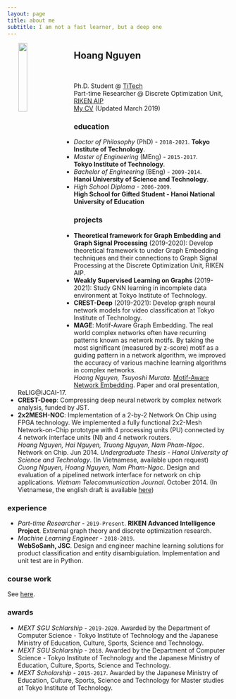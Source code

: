 ```yaml
---
layout: page
title: about me
subtitle: I am not a fast learner, but a deep one
---
```


<img class="img-circle" width="20%" hspace="25" style="float: left;" src="http://gear.github.io/img/myface.png">

## Hoang Nguyen
<a href="https://github.com/gear" target="_blank"><i class="fa fa-github fa-2x"></i></a> &nbsp; &nbsp; <a href="https://linkedin.com/in/hoang-nt" target="_blank"><i class="fa fa-linkedin fa-2x"></i></a> &nbsp; &nbsp; <a href="https://scholar.google.co.jp/citations?user=iuSBSHsAAAAJ&hl=en" target="_blank"><i class="fa fa-graduation-cap fa-2x"></i></a> &nbsp; &nbsp; <a href="https://dblp.uni-trier.de/pers/hd/n/NT:Hoang" target="_blank"><i class="fa fa-atom fa-2x"></i></a>    

Ph.D. Student @ [TiTech](https://www.titech.ac.jp/english/)  
Part-time Researcher @ Discrete Optimization Unit, [RIKEN AIP](https://aip.riken.jp/)  
[My CV]({{site.url}}/assets/docs/HoangNT_Mar19.pdf) (Updated March 2019)

### <i class="fa fa-graduation-cap"></i> education
- _Doctor of Philosophy_ (PhD) - `2018-2021`.
**Tokyo Institute of Technology**. 
- _Master of Engineering_ (MEng) - `2015-2017`.  
**Tokyo Institute of Technology**. 
- _Bachelor of Engineering_ (BEng) - `2009-2014`.  
**Hanoi University of Science and Technology**.
- _High School Diploma_ - `2006-2009`.  
**High School for Gifted Student - Hanoi National University of Education**

### <i class="fa fa-tasks"></i> projects
- **Theoretical framework for Graph Embedding and Graph Signal Processing** (2019-2020): Develop theoretical framework to under Graph Embedding techniques and their connections to Graph Signal Processing at the Discrete Optimization Unit, RIKEN AIP. 
- **Weakly Supervised Learning on Graphs** (2019-2021): Study GNN learning in incomplete data environment at Tokyo Institute of Technology. 
- **CREST-Deep** (2019-2021): Develop graph neural network models for video classification at Tokyo Institute of Technology. 
- **MAGE**: Motif-Aware Graph Embedding. The real world complex networks often have recurring
patterns known as network motifs. By taking the most significant (measured by z-score) motif as
a guiding pattern in a network algorithm, we improved the accuracy of various machine learning
algorithms in complex networks.   
<i class="fa fa-file-text"></i>  *Hoang Nguyen, Tsuyoshi Murata*. [Motif-Aware Network Embedding]({{site.url}}/assets/docs/motif-aware-graph-final.pdf). Paper and oral presentation, ReLIG@IJCAI-17.
- **CREST-Deep**: Compressing deep neural network by complex network analysis, funded by JST.
- **2x2MESH-NOC**: Implementation of a 2-by-2 Network On Chip using FPGA technology. We implemented a fully
functional 2x2-Mesh Network-on-Chip prototype with 4 processing units (PU) connected by 4 network interface units (NI)
and 4 network routers.  
<i class="fa fa-file-text"></i> *Hoang Nguyen, Hai Nguyen, Truong Nguyen, Nam Pham-Ngoc*. Network on Chip. Jun 2014. _Undergraduate Thesis - Hanoi University of Science and Technology_. (In Vietnamese, available upon request)   
<i class="fa fa-file-text"></i> *Cuong Nguyen, Hoang Nguyen, Nam Pham-Ngoc*. Design and evaluation of a pipelined network interface for network on chip applications. _Vietnam Telecommunication Journal_. October 2014. (In Vietnamese, the english draft is available [here]({{site.url}}/assets/docs/atc14_en.pdf)) 

### <i class="fa fa-briefcase"></i> experience
- _Part-time Researcher_ - `2019-Present`.
**RIKEN Advanced Intelligence Project**. Extremal graph theory and discrete optimization research. 
- _Machine Learning Engineer_ - `2018-2019`.  
**WebSoSanh, JSC**. Design and engineer machine learning solutions for product classification and entity disambiguiation. Implementation and unit test are in Python.

### <i class="fa fa-university"></i> course work
See [here](http://gear.github.io/courses/).

### <i class="fa fa-trophy"></i> awards
- _MEXT SGU Schlarship_ - `2019-2020`.
Awarded by the Department of Computer Science - Tokyo Institute of Technology and the Japanese Ministry of Education, Culture, Sports, Science and Technology.
- _MEXT SGU Schlarship_ - `2018`.
Awarded by the Department of Computer Science - Tokyo Institute of Technology and the Japanese Ministry of Education, Culture, Sports, Science and Technology.
- _MEXT Scholarship_ - `2015-2017`.
Awarded by the Japanese Ministry of Education, Culture, Sports, Science and Technology for 
Master studies at Tokyo Institute of Technology.
